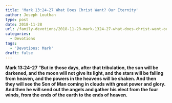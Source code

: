 ```yaml
---
title: 'Mark 13:24-27 What Does Christ Want? Our Eternity'
author: Joseph Louthan
type: post
date: 2018-11-28
url: /family-devotions/2018-11-28-mark-1324-27-what-does-christ-want-our-e.md/
categories:
  - Devotions
tags:
  - 'Devotions: Mark'
draft: false
---
```

**Mark 13:24–27 “But in those days, after that tribulation, the sun will be darkened, and the moon will not give its light, and the stars will be falling from heaven, and the powers in the heavens will be shaken. And then they will see the Son of Man coming in clouds with great power and glory. And then he will send out the angels and gather his elect from the four winds, from the ends of the earth to the ends of heaven.**
